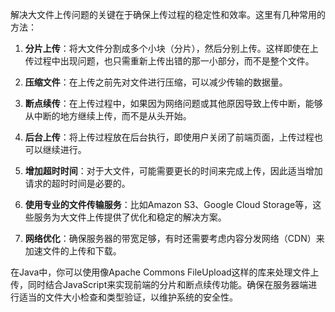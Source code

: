 解决大文件上传问题的关键在于确保上传过程的稳定性和效率。这里有几种常用的方法：

1. **分片上传**：将大文件分割成多个小块（分片），然后分别上传。这样即使在上传过程中出现问题，也只需重新上传出错的那一小部分，而不是整个文件。

2. **压缩文件**：在上传之前先对文件进行压缩，可以减少传输的数据量。

3. **断点续传**：在上传过程中，如果因为网络问题或其他原因导致上传中断，能够从中断的地方继续上传，而不是从头开始。

4. **后台上传**：将上传过程放在后台执行，即使用户关闭了前端页面，上传过程也可以继续进行。

5. **增加超时时间**：对于大文件，可能需要更长的时间来完成上传，因此适当增加请求的超时时间是必要的。

6. **使用专业的文件传输服务**：比如Amazon S3、Google Cloud Storage等，这些服务为大文件上传提供了优化和稳定的解决方案。

7. **网络优化**：确保服务器的带宽足够，有时还需要考虑内容分发网络（CDN）来加速文件的上传和下载。

在Java中，你可以使用像Apache Commons FileUpload这样的库来处理文件上传，同时结合JavaScript来实现前端的分片和断点续传功能。确保在服务器端进行适当的文件大小检查和类型验证，以维护系统的安全性。